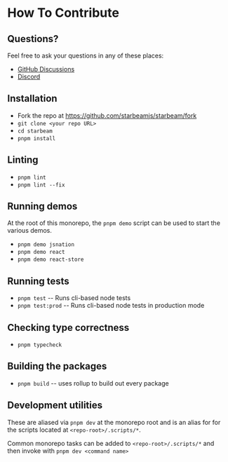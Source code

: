 # How To Contribute

## Questions?

Feel free to ask your questions in any of these places:

* [GitHub Discussions](https://github.com/starbeamjs/starbeam/discussions)
* [Discord](https://discord.gg/HXq3PMmj8A)

## Installation

* Fork the repo at https://github.com/starbeamjs/starbeam/fork
* `git clone <your repo URL>`
* `cd starbeam`
* `pnpm install`

## Linting

* `pnpm lint`
* `pnpm lint --fix`

## Running demos

At the root of this monorepo, the `pnpm demo` script can be used to start the various demos.

* `pnpm demo jsnation`
* `pnpm demo react`
* `pnpm demo react-store`

## Running tests

* `pnpm test` -- Runs cli-based node tests
* `pnpm test:prod` -- Runs cli-based node tests in production mode

## Checking type correctness

* `pnpm typecheck`

## Building the packages

* `pnpm build` -- uses rollup to build out every package

## Development utilities

These are aliased via `pnpm dev` at the monorepo root and is an alias for for the scripts located at `<repo-root>/.scripts/*`.

Common monorepo tasks can be added to `<repo-root>/.scripts/*` and then invoke with `pnpm dev <command name>`
